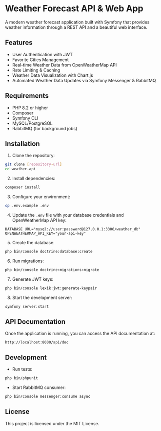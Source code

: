 # Weather Forecast API & Web App

A modern weather forecast application built with Symfony that provides weather information through a REST API and a beautiful web interface.

## Features

- User Authentication with JWT
- Favorite Cities Management
- Real-time Weather Data from OpenWeatherMap API
- Rate Limiting & Caching
- Weather Data Visualization with Chart.js
- Automated Weather Data Updates via Symfony Messenger & RabbitMQ

## Requirements

- PHP 8.2 or higher
- Composer
- Symfony CLI
- MySQL/PostgreSQL
- RabbitMQ (for background jobs)

## Installation

1. Clone the repository:
```bash
git clone [repository-url]
cd weather-api
```

2. Install dependencies:
```bash
composer install
```

3. Configure your environment:
```bash
cp .env.example .env
```

4. Update the `.env` file with your database credentials and OpenWeatherMap API key:
```env
DATABASE_URL="mysql://user:password@127.0.0.1:3306/weather_db"
OPENWEATHERMAP_API_KEY="your-api-key"
```

5. Create the database:
```bash
php bin/console doctrine:database:create
```

6. Run migrations:
```bash
php bin/console doctrine:migrations:migrate
```

7. Generate JWT keys:
```bash
php bin/console lexik:jwt:generate-keypair
```

8. Start the development server:
```bash
symfony server:start
```

## API Documentation

Once the application is running, you can access the API documentation at:
```
http://localhost:8000/api/doc
```

## Development

- Run tests:
```bash
php bin/phpunit
```

- Start RabbitMQ consumer:
```bash
php bin/console messenger:consume async
```

## License

This project is licensed under the MIT License. 